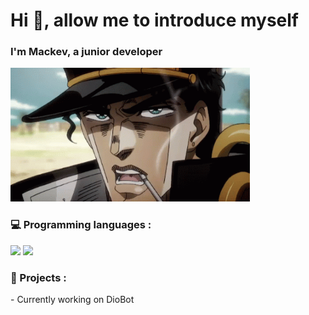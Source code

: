 # Hi 👋, allow me to introduce myself
### I'm Mackev, a junior developer 

<img src="https://github.com/Mackevv/Mackevv/blob/main/mackev/jotaro.gif" width="383" height="214"/>

### 💻 Programming languages :

<p>
  <img src="https://img.shields.io/badge/-JavaScript-f0db4f?style=square&logo=javascript&logoColor=323330" />
  <img src="https://img.shields.io/badge/-NodeJS-3c873a?style=square&logo=node.js&logoColor=f7fff9" />
<p/> 

### 📄 Projects :

\- Currently working on DioBot
